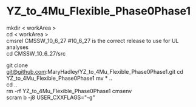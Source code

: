 # YZ_to_4Mu_Flexible_Phase0Phase1


mkdir < workArea >  
cd < workArea >  
cmsrel CMSSW_10_6_27 #10_6_27 is the correct release to use for UL analyses    
cd CMSSW_10_6_27/src  
  
git clone git@github.com:MaryHadley/YZ_to_4Mu_Flexible_Phase0Phase1.git
cd YZ_to_4Mu_Flexible_Phase0Phase1
mv * ..  
cd ..  
rm -rf YZ_to_4Mu_Flexible_Phase0Phase1 
cmsenv  
scram b -j8 USER_CXXFLAGS="-g"  

